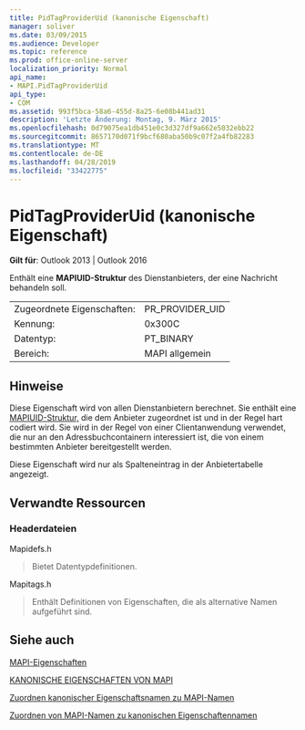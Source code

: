 ```yaml
---
title: PidTagProviderUid (kanonische Eigenschaft)
manager: soliver
ms.date: 03/09/2015
ms.audience: Developer
ms.topic: reference
ms.prod: office-online-server
localization_priority: Normal
api_name:
- MAPI.PidTagProviderUid
api_type:
- COM
ms.assetid: 993f5bca-58a6-455d-8a25-6e08b441ad31
description: 'Letzte Änderung: Montag, 9. März 2015'
ms.openlocfilehash: 0d79075ea1db451e0c3d327df9a662e5032ebb22
ms.sourcegitcommit: 8657170d071f9bcf680aba50b9c07f2a4fb82283
ms.translationtype: MT
ms.contentlocale: de-DE
ms.lasthandoff: 04/28/2019
ms.locfileid: "33422775"
---
```

# <a name="pidtagprovideruid-canonical-property"></a>PidTagProviderUid (kanonische Eigenschaft)

  
  
**Gilt für**: Outlook 2013 | Outlook 2016 
  
Enthält eine **MAPIUID-Struktur** des Dienstanbieters, der eine Nachricht behandeln soll. 
  
|||
|:-----|:-----|
|Zugeordnete Eigenschaften:  <br/> |PR_PROVIDER_UID  <br/> |
|Kennung:  <br/> |0x300C  <br/> |
|Datentyp:  <br/> |PT_BINARY  <br/> |
|Bereich:  <br/> |MAPI allgemein  <br/> |
   
## <a name="remarks"></a>Hinweise

Diese Eigenschaft wird von allen Dienstanbietern berechnet. Sie enthält eine [MAPIUID-Struktur,](mapiuid.md) die dem Anbieter zugeordnet ist und in der Regel hart codiert wird. Sie wird in der Regel von einer Clientanwendung verwendet, die nur an den Adressbuchcontainern interessiert ist, die von einem bestimmten Anbieter bereitgestellt werden. 
  
Diese Eigenschaft wird nur als Spalteneintrag in der Anbietertabelle angezeigt.
  
## <a name="related-resources"></a>Verwandte Ressourcen

### <a name="header-files"></a>Headerdateien

Mapidefs.h
  
> Bietet Datentypdefinitionen.
    
Mapitags.h
  
> Enthält Definitionen von Eigenschaften, die als alternative Namen aufgeführt sind.
    
## <a name="see-also"></a>Siehe auch



[MAPI-Eigenschaften](mapi-properties.md)
  
[KANONISCHE EIGENSCHAFTEN VON MAPI](mapi-canonical-properties.md)
  
[Zuordnen kanonischer Eigenschaftsnamen zu MAPI-Namen](mapping-canonical-property-names-to-mapi-names.md)
  
[Zuordnen von MAPI-Namen zu kanonischen Eigenschaftennamen](mapping-mapi-names-to-canonical-property-names.md)

